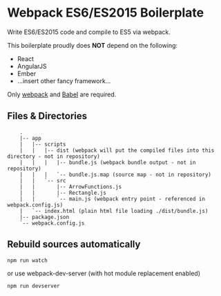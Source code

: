 # Webpack ES6/ES2015 Boilerplate
Write ES6/ES2015 code and compile to ES5 via webpack.

This boilerplate proudly does **NOT** depend on the following:
* React
* AngularJS
* Ember
* …insert other fancy framework…

Only [webpack](http://webpack.github.io/) and [Babel](http://babeljs.io/) are required.

## Files & Directories
```
    .
    |-- app
    |   |-- scripts
    |   |   |-- dist (webpack will put the compiled files into this directory - not in repository)
    |   |   |   |-- bundle.js (webpack bundle output - not in repository)
    |   |   |   `-- bundle.js.map (source map - not in repository)
    |   |   `-- src
    |   |       |-- ArrowFunctions.js
    |   |       |-- Rectangle.js
    |   |       `-- main.js (webpack entry point - referenced in webpack.config.js)
    |   `-- index.html (plain html file loading ./dist/bundle.js)
    |-- package.json
    `-- webpack.config.js 
```

## Rebuild sources automatically
```
npm run watch
```
or use webpack-dev-server (with hot module replacement enabled)
```
npm run devserver
```
